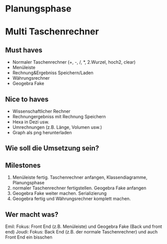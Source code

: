 # Planungsphase

# Multi Taschenrechner

## Must haves
- Normaler Taschenrechner (+, -, /, *, 2.Wurzel, hoch2, clear)
- Menüleiste
- Rechnung&Ergebniss Speichern/Laden
- Währungsrechner
- Geogebra Fake
## Nice to haves
- Wissenschaftlicher Rechner
- Rechnungergebniss mit Rechnung Speichern
- Hexa in Dezi usw.
- Umrechnungen (z.B. Länge, Volumen usw.)
- Graph als png herunterladen

## Wie soll die Umsetzung sein?

## Milestones
1. Menüleiste fertig. Taschenrechner anfangen, Klassendiagramme, Planungsphase
2. normaler Taschenrechner fertigstellen. Geogebra Fake anfangen
3. Geogebra Fake weiter machen. Serializierung
4. Geogebra fertig und Währungsrechner komplett machen.

## Wer macht was?
Emil: Fokus: Front End (z.B. Menüleiste) und Geogebra Fake (Back und front end)
Joudi: Fokus: Back End (z.B. der normale Taschenrechner) und auch Front End ein bisschen